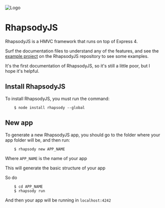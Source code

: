 ![Logo](https://cloud.githubusercontent.com/assets/4325587/2675412/53a4b692-c118-11e3-8147-2f7d99355ae5.png)

# RhapsodyJS

RhapsodyJS is a HMVC framework that runs on top of Express 4.

Surf the documentation files to understand any of the features, and see the [example project](https://github.com/rhapsodyjs/RhapsodyJS/tree/master/test/testProject/app) on the RhapsodyJS repository to see some examples.

It's the first documentation of RhapsodyJS, so it's still a little poor, but I hope it's helpful.

## Install RhapsodyJS

To install RhapsodyJS, you must run the command:

```
    $ node install rhapsody --global 
```

## New app

To generate a new RhapsodyJS app, you should go to the folder where your app folder will be, and then run:

```
    $ rhapsody new APP_NAME
```

Where `APP_NAME` is the name of your app

This will generate the basic structure of your app

So do

```
    $ cd APP_NAME
    $ rhapsody run
```

And then your app will be running in `localhost:4242`
